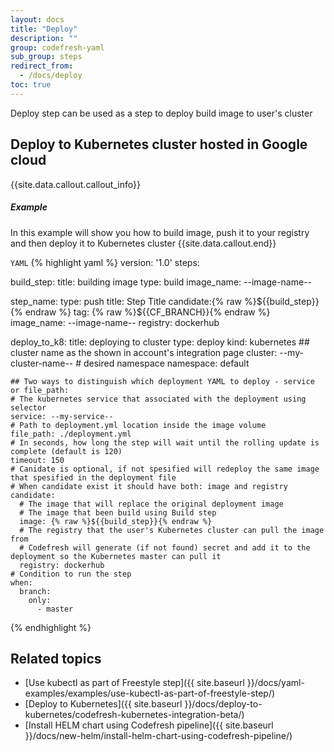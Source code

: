 ```yaml
---
layout: docs
title: "Deploy"
description: ""
group: codefresh-yaml
sub_group: steps
redirect_from:
  - /docs/deploy
toc: true
---
```

Deploy step can be used as a step to deploy build image to user's cluster

## Deploy to Kubernetes cluster hosted in Google cloud

{{site.data.callout.callout_info}}
##### Example
In this example will show you how to build image, push it to your registry and then deploy it to Kubernetes cluster 
{{site.data.callout.end}}

  `YAML`
{% highlight yaml %}
version: '1.0'
steps:
  
  build_step:
    title: building image
    type: build
    image_name: --image-name--
  
  step_name:
    type: push
    title: Step Title
    candidate:{% raw %}${{build_step}}{% endraw %}
    tag: {% raw %}${{CF_BRANCH}}{% endraw %}
    image_name: --image-name--
    registry: dockerhub
    
  deploy_to_k8:
    title: deploying to cluster
    type: deploy
    kind: kubernetes 
    ## cluster name as the shown in account's integration page
    cluster:  --my-cluster-name--
    # desired namespace
    namespace: default
    
    ## Two ways to distinguish which deployment YAML to deploy - service or file_path:    
    # The kubernetes service that associated with the deployment using selector
    service: --my-service--
    # Path to deployment.yml location inside the image volume
    file_path: ./deployment.yml
    # In seconds, how long the step will wait until the rolling update is complete (default is 120)
    timeout: 150
    # Canidate is optional, if not spesified will redeploy the same image that spesified in the deployment file
    # When candidate exist it should have both: image and registry
    candidate:
      # The image that will replace the original deployment image 
      # The image that been build using Build step
      image: {% raw %}${{build_step}}{% endraw %}
      # The registry that the user's Kubernetes cluster can pull the image from
      # Codefresh will generate (if not found) secret and add it to the deployment so the Kubernetes master can pull it
      registry: dockerhub
    # Condition to run the step
    when:
      branch:
        only:
          - master
{% endhighlight %}

## Related topics
- [Use kubectl as part of Freestyle step]({{ site.baseurl }}/docs/yaml-examples/examples/use-kubectl-as-part-of-freestyle-step/) 
- [Deploy to Kubernetes]({{ site.baseurl }}/docs/deploy-to-kubernetes/codefresh-kubernetes-integration-beta/) 
- [Install HELM chart using Codefresh pipeline]({{ site.baseurl }}/docs/new-helm/install-helm-chart-using-codefresh-pipeline/)
